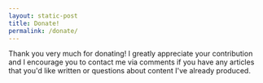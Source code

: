 ```yaml
---
layout: static-post
title: Donate!
permalink: /donate/
---
```


Thank you very much for donating! I greatly appreciate your contribution and I encourage you to contact me via comments if you have any articles that you'd like written or questions about content I've already produced.
